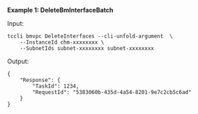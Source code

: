 **Example 1: DeleteBmInterfaceBatch**



Input: 

```
tccli bmvpc DeleteInterfaces --cli-unfold-argument  \
    --InstanceId chm-xxxxxxxx \
    --SubnetIds subnet-xxxxxxxx subnet-xxxxxxxx
```

Output: 
```
{
    "Response": {
        "TaskId": 1234,
        "RequestId": "5383060b-435d-4a54-8201-9e7c2cb5c6ad"
    }
}
```

